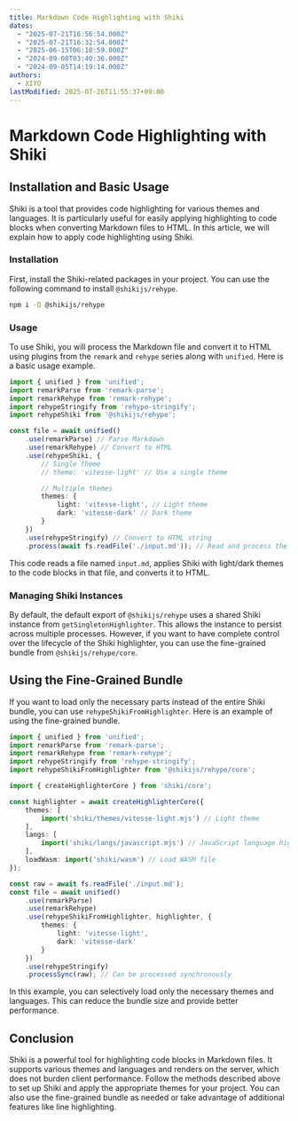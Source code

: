 ```yaml
---
title: Markdown Code Highlighting with Shiki
dates:
  - "2025-07-21T16:56:54.000Z"
  - "2025-07-21T16:32:54.000Z"
  - "2025-06-15T06:10:59.000Z"
  - "2024-09-08T03:40:36.000Z"
  - "2024-09-05T14:19:14.000Z"
authors:
  - XIYO
lastModified: 2025-07-26T11:55:37+09:00
---
```

# Markdown Code Highlighting with Shiki

## Installation and Basic Usage

Shiki is a tool that provides code highlighting for various themes and languages. It is particularly useful for easily applying highlighting to code blocks when converting Markdown files to HTML. In this article, we will explain how to apply code highlighting using Shiki.

### Installation

First, install the Shiki-related packages in your project. You can use the following command to install `@shikijs/rehype`.

```bash
npm i -D @shikijs/rehype
```

### Usage

To use Shiki, you will process the Markdown file and convert it to HTML using plugins from the `remark` and `rehype` series along with `unified`. Here is a basic usage example.

```typescript
import { unified } from 'unified';
import remarkParse from 'remark-parse';
import remarkRehype from 'remark-rehype';
import rehypeStringify from 'rehype-stringify';
import rehypeShiki from '@shikijs/rehype';

const file = await unified()
	.use(remarkParse) // Parse Markdown
	.use(remarkRehype) // Convert to HTML
	.use(rehypeShiki, {
		// Single theme
		// theme: 'vitesse-light' // Use a single theme

		// Multiple themes
		themes: {
			light: 'vitesse-light', // Light theme
			dark: 'vitesse-dark' // Dark theme
		}
	})
	.use(rehypeStringify) // Convert to HTML string
	.process(await fs.readFile('./input.md')); // Read and process the Markdown file
```

This code reads a file named `input.md`, applies Shiki with light/dark themes to the code blocks in that file, and converts it to HTML.

### Managing Shiki Instances

By default, the default export of `@shikijs/rehype` uses a shared Shiki instance from `getSingletonHighlighter`. This allows the instance to persist across multiple processes. However, if you want to have complete control over the lifecycle of the Shiki highlighter, you can use the fine-grained bundle from `@shikijs/rehype/core`.

## Using the Fine-Grained Bundle

If you want to load only the necessary parts instead of the entire Shiki bundle, you can use `rehypeShikiFromHighlighter`. Here is an example of using the fine-grained bundle.

```typescript
import { unified } from 'unified';
import remarkParse from 'remark-parse';
import remarkRehype from 'remark-rehype';
import rehypeStringify from 'rehype-stringify';
import rehypeShikiFromHighlighter from '@shikijs/rehype/core';

import { createHighlighterCore } from 'shiki/core';

const highlighter = await createHighlighterCore({
	themes: [
		import('shiki/themes/vitesse-light.mjs') // Light theme
	],
	langs: [
		import('shiki/langs/javascript.mjs') // JavaScript language highlighting
	],
	loadWasm: import('shiki/wasm') // Load WASM file
});

const raw = await fs.readFile('./input.md');
const file = await unified()
	.use(remarkParse)
	.use(remarkRehype)
	.use(rehypeShikiFromHighlighter, highlighter, {
		themes: {
			light: 'vitesse-light',
			dark: 'vitesse-dark'
		}
	})
	.use(rehypeStringify)
	.processSync(raw); // Can be processed synchronously
```

In this example, you can selectively load only the necessary themes and languages. This can reduce the bundle size and provide better performance.

## Conclusion

Shiki is a powerful tool for highlighting code blocks in Markdown files. It supports various themes and languages and renders on the server, which does not burden client performance. Follow the methods described above to set up Shiki and apply the appropriate themes for your project. You can also use the fine-grained bundle as needed or take advantage of additional features like line highlighting.

